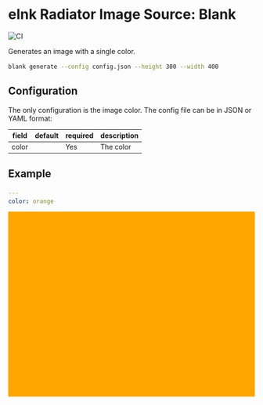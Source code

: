 # eInk Radiator Image Source: Blank

![CI](https://ci.petewall.net/api/v1/teams/main/pipelines/eink-radiator/jobs/test-image-source-blank/badge)

Generates an image with a single color.

```bash
blank generate --config config.json --height 300 --width 400
```

## Configuration

The only configuration is the image color. The config file can be in JSON or YAML format:

| field | default | required | description |
|-------|---------|----------|-------------|
| color |         | Yes      | The color   |

## Example

```yaml
---
color: orange
```

![An image rendering the orange example](test/outputs/orange.png)
